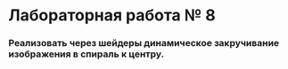 # Лабораторная работа № 8

### Реализовать через шейдеры динамическое закручивание изображения в спираль к центру.